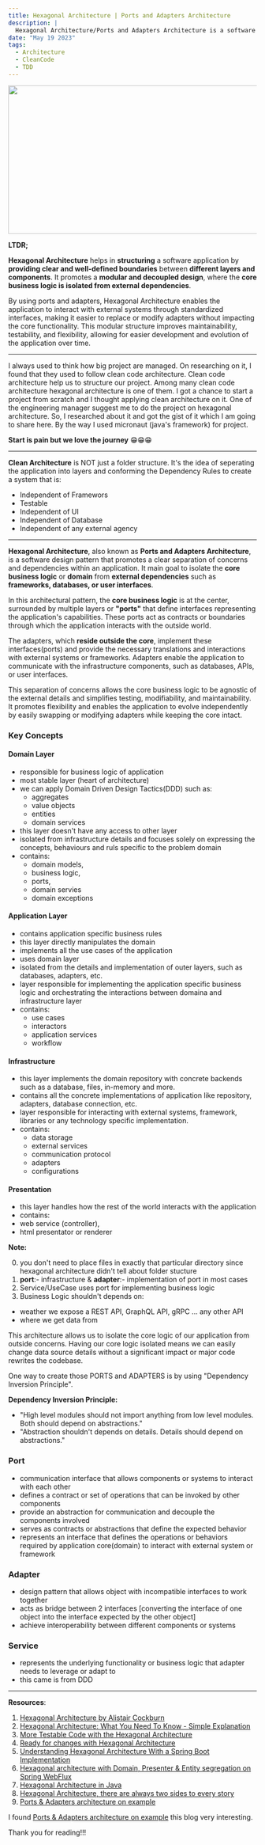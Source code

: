 ```yaml
---
title: Hexagonal Architecture | Ports and Adapters Architecture
description: |
  Hexagonal Architecture/Ports and Adapters Architecture is a software design pattern that emphasizes the separation of core business logic from external dependencies. It uses ports and adapters to define clear boundaries, allowing the application to be flexible, testable, and maintainable.
date: "May 19 2023"
tags:
  - Architecture
  - CleanCode
  - TDD
---
```

<img src="/assets/clean_code/hexagonal_architecture.jpg" width="600" height="300">

**LTDR;**

**Hexagonal Architecture** helps in **structuring** a software application by **providing clear and well-defined boundaries** between **different layers and components**. It promotes a **modular and decoupled design**, where the **core business logic is isolated from external dependencies**.

By using ports and adapters, Hexagonal Architecture enables the application to interact with external systems through standardized interfaces, making it easier to replace or modify adapters without impacting the core functionality. This modular structure improves maintainability, testability, and flexibility, allowing for easier development and evolution of the application over time.

---

I always used to think how big project are managed. On researching on it, I found that they used to follow clean code architecture. Clean code architecture help us to structure our project. Among many clean code architecture hexagonal architecture is one of them. I got a chance to start a project from scratch and I thought applying clean architecture on it. One of the engineering manager suggest me to do the project on hexagonal architecture. So, I researched about it and got the gist of it which I am going to share here. By the way I used micronaut (java's framework) for project.

**Start is pain but we love the journey** 😁😁😁

---

**Clean Architecture** is NOT just a folder structure.
It's the idea of seperating the application into layers and conforming the Dependency Rules to create a system that is:

- Independent of Framewors
- Testable
- Independent of UI
- Independent of Database
- Independent of any external agency

---

**Hexagonal Architecture**, also known as **Ports and Adapters Architecture**, is a software design pattern that promotes a clear separation of concerns and dependencies within an application. It main goal to isolate the **core business logic** or **domain** from **external dependencies** such as **frameworks, databases, or user interfaces**.

In this architectural pattern, the **core business logic** is at the center, surrounded by multiple layers or **"ports"** that define interfaces representing the application's capabilities. These ports act as contracts or boundaries through which the application interacts with the outside world.

The adapters, which **reside outside the core**, implement these interfaces(ports) and provide the necessary translations and interactions with external systems or frameworks. Adapters enable the application to communicate with the infrastructure components, such as databases, APIs, or user interfaces.

This separation of concerns allows the core business logic to be agnostic of the external details and simplifies testing, modifiability, and maintainability. It promotes flexibility and enables the application to evolve independently by easily swapping or modifying adapters while keeping the core intact.

### Key Concepts

#### Domain Layer

- responsible for business logic of application
- most stable layer (heart of architecture)
- we can apply Domain Driven Design Tactics(DDD) such as:
  - aggregates
  - value objects
  - entities
  - domain services
- this layer doesn't have any access to other layer
- isolated from infrastructure details and focuses solely on expressing the concepts, behaviours and ruls specific to the problem domain
- contains:
  - domain models,
  - business logic,
  - ports,
  - domain servies
  - domain exceptions

#### Application Layer

- contains application specific business rules
- this layer directly manipulates the domain
- implements all the use cases of the application
- uses domain layer
- isolated from the details and implementation of outer layers, such as databases, adapters, etc.
- layer responsible for implementing the application specific business logic and orchestrating the interactions between domaina and infrastructure layer
- contains:
  - use cases
  - interactors
  - application services
  - workflow

#### Infrastructure

- this layer implements the domain repository with concrete backends such as a database, files, in-memory and more.
- contains all the concrete implementations of application like repository, adapters, database connection, etc.
- layer responsible for interacting with external systems, framework, libraries or any technology specific implementation.
- contains:
  - data storage
  - external services
  - communication protocol
  - adapters
  - configurations

#### Presentation

- this layer handles how the rest of the world interacts with the application
- contains:
- web service (controller),
- html presentator or renderer

**Note:**

0. you don't need to place files in exactly that particular directory since hexagonal architecture didn't tell about folder stucture
1. **port**:- infrastructure & **adapter**:- implementation of port in most cases
2. Service/UseCase uses port for implementing business logic
3. Business Logic shouldn't depends on:

- weather we expose a REST API, GraphQL API, gRPC ... any other API
- where we get data from

This architecture allows us to isolate the core logic of our application from outside concerns. Having our core logic isolated means we can easily change data source details without a significant impact or major code rewrites the codebase.

One way to create those PORTS and ADAPTERS is by using "Dependency Inversion Principle".

**Dependency Inversion Principle:**

- "High level modules should not import anything from low level modules. Both should depend on abstractions."
- "Abstraction shouldn't depends on details. Details should depend on abstractions."

### Port

- communication interface that allows components or systems to interact with each other
- defines a contract or set of operations that can be invoked by other components
- provide an abstraction for communication and decouple the components involved
- serves as contracts or abstractions that define the expected behavior
- represents an interface that defines the operations or behaviors required by application core(domain) to interact with external system or framework

### Adapter

- design pattern that allows object with incompatible interfaces to work together
- acts as bridge between 2 interfaces [converting the interface of one object into the interface expected by the other object]
- achieve interoperability between different components or systems

### Service

- represents the underlying functionality or business logic that adapter needs to leverage or adapt to
- this came is from DDD

---

**Resources**:

1. [Hexagonal Architecture by Alistair Cockburn](https://alistair.cockburn.us/hexagonal-architecture/)
2. [Hexagonal Architecture: What You Need To Know - Simple Explanation](https://youtu.be/bDWApqAUjEI)
3. [More Testable Code with the Hexagonal Architecture](https://youtu.be/ujb_O6myknY)
4. [Ready for changes with Hexagonal Architecture](https://netflixtechblog.com/ready-for-changes-with-hexagonal-architecture-b315ec967749)
5. [Understanding Hexagonal Architecture With a Spring Boot Implementation](https://betterprogramming.pub/hexagonal-architecture-with-spring-boot-74e93030eba3)
6. [Hexagonal architecture with Domain, Presenter & Entity segregation on Spring WebFlux](https://medium.com/javarevisited/hexagonal-architecture-with-domain-presenter-entity-segregation-on-spring-webflux-ef053a495bdc)
7. [Hexagonal Architecture in Java](https://medium.com/javarevisited/hexagonal-architecture-in-java-9031d3570d15)
8. [Hexagonal Architecture, there are always two sides to every story](https://medium.com/ssense-tech/hexagonal-architecture-there-are-always-two-sides-to-every-story-bc0780ed7d9c)
9. [Ports & Adapters architecture on example](https://wkrzywiec.medium.com/ports-adapters-architecture-on-example-19cab9e93be7)

I found [Ports & Adapters architecture on example](https://wkrzywiec.medium.com/ports-adapters-architecture-on-example-19cab9e93be7) this blog very interesting.

Thank you for reading!!!